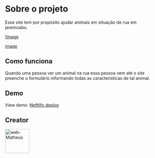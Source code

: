 # Sobre o projeto
Esse site tem por propósito ajudar animais em situação de rua
em jeremoabo.


[!image](/src/components/assets/screenshot/home-sos.png)

[image](./src/components/assets/screenshot/form.png)
## Como funciona
Quando uma pessoa ver um animal na rua essa pessoa vem até o site preenche o formulário informando todas as caracteristicas de tal animal.

## Demo
View demo :[Neftlify deploy](link)

## Creator
[//]: contributor-faces

<a href="https://github.com/web-Matheus"><img src="https://github.com/web-Matheus.png" title="web-Matheus" width="80" height="80"></a>

[//]: contributor-faces